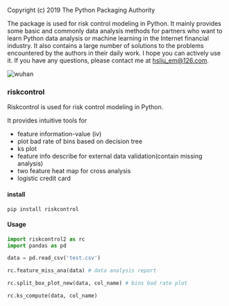 

Copyright (c) 2019 The Python Packaging Authority

The package is used for risk control modeling in Python. 
It mainly provides some basic and commonly data analysis methods for partners who want to learn Python data analysis or machine learning in the Internet financial industry. 
It also contains a large number of solutions to the problems encountered by the authors in their daily work. 
I hope you can actively use it. 
If you have any questions, please contact me at hsliu_em@126.com.

![wuhan](https://timgsa.baidu.com/timg?image&quality=80&size=b9999_10000&sec=1606742369353&di=ac6b74ec1c1f008633faedbf06eb1de2&imgtype=0&src=http%3A%2F%2Fzy.zwbk.org%2Fimages%2Fthumb%2F2%2F21%2F90615.jpg%2F280px-90615.jpg)

### riskcontrol
Riskcontrol is used for risk control modeling in Python.
 
It provides intuitive tools for
- feature information-value (iv)
- plot bad rate of bins based on decision tree
- ks plot
- feature info describe for external data validation(contain missing analysis)
- two feature heat map for cross analysis
- logistic credit card

#### install
```
pip install riskcontrol
```

#### Usage
```python
import riskcontrol2 as rc
import pandas as pd

data = pd.read_csv('test.csv')

rc.feature_miss_ana(data) # data analysis report

rc.split_box_plot_new(data, col_name) # bins bad rate plot

rc.ks_compute(data, col_name) 
```